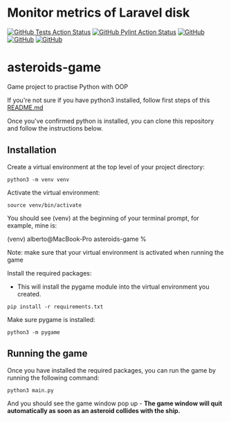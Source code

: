 # Monitor metrics of Laravel disk

[![GitHub Tests Action Status](https://img.shields.io/github/actions/workflow/status/albertoroldanq/asteroids-game/run-tests.yaml?branch=main&label=tests&style=flat-square)](https://github.com/albertoroldanq/asteroids-game/actions?query=workflow%3Arun-tests+branch%3Amain)
[![GitHub Pylint Action Status](https://img.shields.io/github/actions/workflow/status/albertoroldanq/asteroids-game/pylint.yaml?branch=main&label=code%20style&style=flat-square)](https://github.com/albertoroldanq/asteroids-game/actions?query=workflow%3A"pylint"+branch%3Amain)
[![GitHub](https://img.shields.io/github/last-commit/albertoroldanq/asteroids-game?style=flat-square)]()
[![GitHub](https://img.shields.io/github/languages/code-size/albertoroldanq/asteroids-game?style=flat-square)]()
[![GitHub](https://img.shields.io/github/repo-size/albertoroldanq/asteroids-game?style=flat-square)]()

# asteroids-game
Game project to practise Python with OOP


If you're not sure if you have python3 installed, follow first steps of this [README.md](https://github.com/albertoroldanq/bookbot) 

Once you've confirmed python is installed, you can clone this repository and follow the instructions below.  

## Installation
Create a virtual environment at the top level of your project directory:

```
python3 -m venv venv
```

Activate the virtual environment:
```
source venv/bin/activate
```
You should see (venv) at the beginning of your terminal prompt, for example, mine is:

(venv) alberto@MacBook-Pro asteroids-game %

Note: make sure that your virtual environment is activated when running the game

Install the required packages:
- This will install the pygame module into the virtual environment you created.

```
pip install -r requirements.txt
```

Make sure pygame is installed:
```commandline
python3 -m pygame
```

## Running the game
Once you have installed the required packages, you can run the game by running the following command:
```commandline
python3 main.py
```

And you should see the game window pop up - **The game window will quit automatically as soon as an asteroid collides with the ship.**

